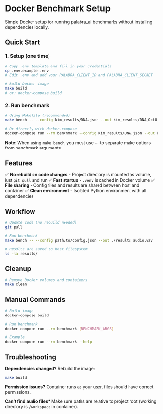 # Docker Benchmark Setup

Simple Docker setup for running palabra_ai benchmarks without installing dependencies locally.

## Quick Start

### 1. Setup (one time)

```bash
# Copy .env template and fill in your credentials
cp .env.example .env
# Edit .env and add your PALABRA_CLIENT_ID and PALABRA_CLIENT_SECRET

# Build Docker image
make build
# or: docker-compose build
```

### 2. Run benchmark

```bash
# Using Makefile (recommended)
make bench -- --config kim_results/DNA.json --out kim_results/DNA_Oct8 kim_results/DNA.wav

# Or directly with docker-compose
docker-compose run --rm benchmark --config kim_results/DNA.json --out kim_results/DNA_Oct8 kim_results/DNA.wav
```

**Note:** When using `make bench`, you must use `--` to separate make options from benchmark arguments.

## Features

✅ **No rebuild on code changes** - Project directory is mounted as volume, just `git pull` and run
✅ **Fast startup** - `.venv` is cached in Docker volume
✅ **File sharing** - Config files and results are shared between host and container
✅ **Clean environment** - Isolated Python environment with all dependencies

## Workflow

```bash
# Update code (no rebuild needed)
git pull

# Run benchmark
make bench -- --config path/to/config.json --out ./results audio.wav

# Results are saved to host filesystem
ls -la results/
```

## Cleanup

```bash
# Remove Docker volumes and containers
make clean
```

## Manual Commands

```bash
# Build image
docker-compose build

# Run benchmark
docker-compose run --rm benchmark [BENCHMARK_ARGS]

# Example
docker-compose run --rm benchmark --help
```

## Troubleshooting

**Dependencies changed?**
Rebuild the image:
```bash
make build
```

**Permission issues?**
Container runs as your user, files should have correct permissions.

**Can't find audio files?**
Make sure paths are relative to project root (working directory is `/workspace` in container).
